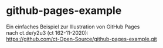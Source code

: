 # github-pages-example
Ein einfaches Beispiel zur Illustration von GitHub Pages \
nach ct.de/y2u3 (ct 162-11-2020): \
https://github.com/ct-Open-Source/github-pages-example.git

